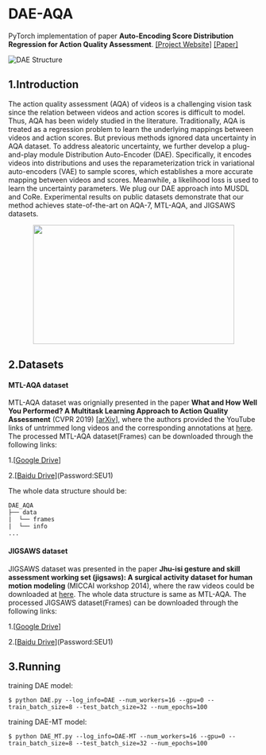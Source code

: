 # DAE-AQA
PyTorch implementation of paper **Auto-Encoding Score Distribution Regression for Action Quality Assessment**. 
[[Project Website]](https://github.com/InfoX-SEU/DAE-AQA) [[Paper]](https://arxiv.org/abs/2111.11029) 

 ![DAE Structure](Fig/structure.png)
 
## 1.Introduction

The action quality assessment (AQA) of videos is a challenging vision task since the relation between videos and action scores is difficult to model. Thus, AQA has been widely studied in the literature. Traditionally, AQA is treated as a regression problem to learn the underlying mappings between videos and action scores. But previous methods ignored data uncertainty in AQA dataset. To address aleatoric uncertainty, we further develop a plug-and-play module Distribution Auto-Encoder (DAE). Specifically, it encodes videos into distributions and uses the reparameterization trick in variational auto-encoders (VAE) to sample scores, which establishes a more accurate mapping between videos and scores. Meanwhile, a likelihood loss is used to learn the uncertainty parameters. We plug our DAE approach into MUSDL and CoRe. Experimental results on public datasets demonstrate that our method achieves state-of-the-art on AQA-7, MTL-AQA, and JIGSAWS datasets. 

 <div align=center>
<img src="https://github.com/InfoX-SEU/DAE_AQA/blob/main/Fig/16.gif" width="405" height="240"> 
</div>
 
## 2.Datasets

#### MTL-AQA dataset
MTL-AQA dataset was orignially presented in the paper __What and How Well You Performed? A Multitask Learning Approach to Action Quality Assessment__ (CVPR 2019) \[[arXiv](https://arxiv.org/abs/1904.04346)\], where the authors provided the YouTube links of untrimmed long videos and the corresponding annotations at [here](https://github.com/ParitoshParmar/MTL-AQA/tree/master/MTL-AQA_dataset_release). The processed MTL-AQA dataset(Frames) can be downloaded through the following links:

1.[[Google Drive](https://drive.google.com/drive/folders/1J_OO6UNJ27WLpjm6nRwqp9WIq0bUeINY?usp=sharing)]

2.[[Baidu Drive](https://pan.baidu.com/s/1-EH7Q0LtaDCicateuT9mFg)](Password:SEU1)

The whole data structure should be:
```
DAE_AQA
├── data
|  └── frames
|  └── info
...
```
#### JIGSAWS dataset
JIGSAWS dataset was presented in the paper __Jhu-isi gesture and skill assessment working set (jigsaws): A surgical activity dataset for human motion modeling__ (MICCAI workshop 2014), where the raw videos could be downloaded at [here](https://cirl.lcsr.jhu.edu/research/hmm/datasets/jigsaws_release/). The whole data structure is same as MTL-AQA. The processed JIGSAWS dataset(Frames) can be downloaded through the following links:

1.[[Google Drive](https://drive.google.com/drive/folders/1J_OO6UNJ27WLpjm6nRwqp9WIq0bUeINY?usp=sharing)]

2.[[Baidu Drive](https://pan.baidu.com/s/1-EH7Q0LtaDCicateuT9mFg)](Password:SEU1)

## 3.Running

training DAE model:
~~~shell
$ python DAE.py --log_info=DAE --num_workers=16 --gpu=0 --train_batch_size=8 --test_batch_size=32 --num_epochs=100
~~~

training DAE-MT model:
~~~shell
$ python DAE_MT.py --log_info=DAE-MT --num_workers=16 --gpu=0 --train_batch_size=8 --test_batch_size=32 --num_epochs=100
~~~


